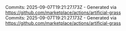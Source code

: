 Commits: 2025-09-07T19:21:27.173Z - Generated via https://github.com/marketplace/actions/artificial-grass
<br>
Commits: 2025-09-07T19:21:27.173Z - Generated via https://github.com/marketplace/actions/artificial-grass
<br>
